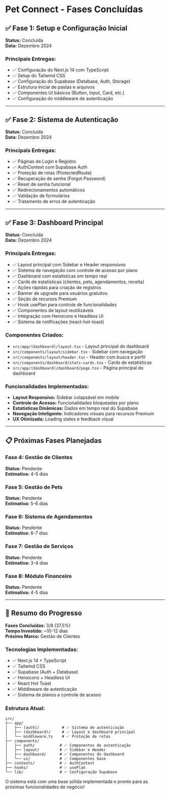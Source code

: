 # Pet Connect - Fases Concluídas

## ✅ Fase 1: Setup e Configuração Inicial
**Status:** Concluída  
**Data:** Dezembro 2024

### Principais Entregas:
- ✅ Configuração do Next.js 14 com TypeScript
- ✅ Setup do Tailwind CSS
- ✅ Configuração do Supabase (Database, Auth, Storage)
- ✅ Estrutura inicial de pastas e arquivos
- ✅ Componentes UI básicos (Button, Input, Card, etc.)
- ✅ Configuração do middleware de autenticação

---

## ✅ Fase 2: Sistema de Autenticação
**Status:** Concluída  
**Data:** Dezembro 2024

### Principais Entregas:
- ✅ Páginas de Login e Registro
- ✅ AuthContext com Supabase Auth
- ✅ Proteção de rotas (ProtectedRoute)
- ✅ Recuperação de senha (Forgot Password)
- ✅ Reset de senha funcional
- ✅ Redirecionamentos automáticos
- ✅ Validação de formulários
- ✅ Tratamento de erros de autenticação

---

## ✅ Fase 3: Dashboard Principal
**Status:** Concluída  
**Data:** Dezembro 2024

### Principais Entregas:
- ✅ Layout principal com Sidebar e Header responsivos
- ✅ Sistema de navegação com controle de acesso por plano
- ✅ Dashboard com estatísticas em tempo real
- ✅ Cards de estatísticas (clientes, pets, agendamentos, receita)
- ✅ Ações rápidas para criação de registros
- ✅ Banner de upgrade para usuários gratuitos
- ✅ Seção de recursos Premium
- ✅ Hook usePlan para controle de funcionalidades
- ✅ Componentes de layout reutilizáveis
- ✅ Integração com Heroicons e Headless UI
- ✅ Sistema de notificações (react-hot-toast)

### Componentes Criados:
- `src/app/(dashboard)/layout.tsx` - Layout principal do dashboard
- `src/components/layout/sidebar.tsx` - Sidebar com navegação
- `src/components/layout/header.tsx` - Header com busca e perfil
- `src/components/dashboard/stats-cards.tsx` - Cards de estatísticas
- `src/app/(dashboard)/dashboard/page.tsx` - Página principal do dashboard

### Funcionalidades Implementadas:
- **Layout Responsivo:** Sidebar colapsável em mobile
- **Controle de Acesso:** Funcionalidades bloqueadas por plano
- **Estatísticas Dinâmicas:** Dados em tempo real do Supabase
- **Navegação Inteligente:** Indicadores visuais para recursos Premium
- **UX Otimizada:** Loading states e feedback visual

---

## 📋 Próximas Fases Planejadas

### Fase 4: Gestão de Clientes
**Status:** Pendente  
**Estimativa:** 4-5 dias

### Fase 5: Gestão de Pets
**Status:** Pendente  
**Estimativa:** 5-6 dias

### Fase 6: Sistema de Agendamentos
**Status:** Pendente  
**Estimativa:** 6-7 dias

### Fase 7: Gestão de Serviços
**Status:** Pendente  
**Estimativa:** 3-4 dias

### Fase 8: Módulo Financeiro
**Status:** Pendente  
**Estimativa:** 4-5 dias

---

## 🎯 Resumo do Progresso

**Fases Concluídas:** 3/8 (37.5%)  
**Tempo Investido:** ~10-12 dias  
**Próximo Marco:** Gestão de Clientes

### Tecnologias Implementadas:
- ✅ Next.js 14 + TypeScript
- ✅ Tailwind CSS
- ✅ Supabase (Auth + Database)
- ✅ Heroicons + Headless UI
- ✅ React Hot Toast
- ✅ Middleware de autenticação
- ✅ Sistema de planos e controle de acesso

### Estrutura Atual:
```
src/
├── app/
│   ├── (auth)/          # ✅ Sistema de autenticação
│   ├── (dashboard)/     # ✅ Layout e dashboard principal
│   └── middleware.ts    # ✅ Proteção de rotas
├── components/
│   ├── auth/           # ✅ Componentes de autenticação
│   ├── layout/         # ✅ Sidebar e Header
│   ├── dashboard/      # ✅ Componentes do dashboard
│   └── ui/             # ✅ Componentes base
├── contexts/           # ✅ AuthContext
├── hooks/              # ✅ usePlan
└── lib/                # ✅ Configuração Supabase
```

O sistema está com uma base sólida implementada e pronto para as próximas funcionalidades de negócio!